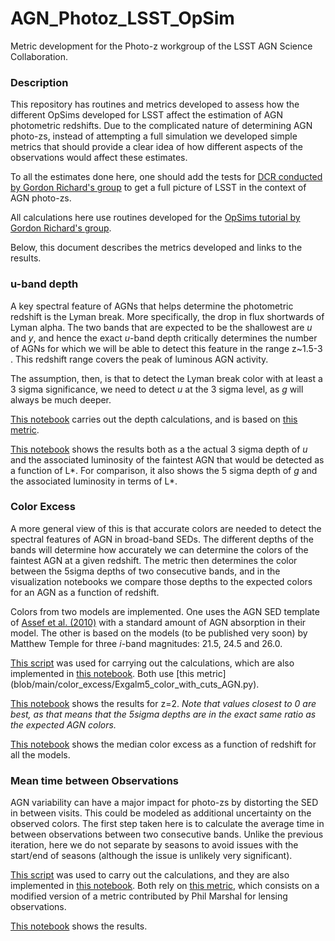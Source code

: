 # AGN_Photoz_LSST_OpSim
Metric development for the Photo-z workgroup of the LSST AGN Science Collaboration.

### Description

This repository has routines and metrics developed to assess how the different OpSims developed for LSST affect the estimation of AGN photometric redshifts. Due to the complicated nature of determining AGN photo-zs, instead of attempting a full simulation we developed simple metrics that should provide a clear idea of how different aspects of the observations would affect these estimates.

To all the estimates done here, one should add the tests for [DCR conducted by Gordon Richard's group](https://github.com/RichardsGroup/LSST_DCR) to get a full picture of LSST in the context of AGN photo-zs.

All calculations here use routines developed for the [OpSims tutorial by Gordon Richard's group](https://github.com/RichardsGroup/LSST_OpSim).

Below, this document describes the metrics developed and links to the results.

### u-band depth

A key spectral feature of AGNs that helps determine the photometric redshift is the Lyman break. More specifically, the drop in flux shortwards of Lyman alpha. The two bands that are expected to be the shallowest are *u* and *y*, and hence the exact *u*-band depth critically determines the number of AGNs for which we will be able to detect this feature in the range z~1.5-3 . This redshift range covers the peak of luminous AGN activity.

The assumption, then, is that to detect the Lyman break color with at least a 3 sigma significance, we need to detect *u* at the 3 sigma level, as *g* will always be much deeper.

[This notebook](blob/main/uband_depth/Lstar_depth_dust.ipynb) carries out the depth calculations, and is based on [this metric](blob/main/uband_depth/ExgalM5_with_cuts_AGN.py).

[This notebook](blob/main/uband_depth/Visualize_Lstar_depth.ipynb) shows the results both as a the actual 3 sigma depth of *u* and the associated luminosity of the faintest AGN that would be detected as a function of L*. For comparison, it also shows the 5 sigma depth of *g* and the associated luminosity in terms of L*.

### Color Excess

A more general view of this is that accurate colors are needed to detect the spectral features of AGN in broad-band SEDs. The different depths of the bands will determine how accurately we can determine the colors of the faintest AGN at a given redshift. The metric then determines the color between the 5sigma depths of two consecutive bands, and in the visualization notebooks we compare those depths to the expected colors for an AGN as a function of redshift.

Colors from two models are implemented. One uses the AGN SED template of [Assef et al. (2010)](https://ui.adsabs.harvard.edu/abs/2010ApJ...713..970A/abstract) with a standard amount of AGN absorption in their model. The other is based on the models (to be published very soon) by Matthew Temple for three *i*-band magnitudes: 21.5, 24.5 and 26.0.

[This script](blob/main/color_excess/script_Color_Excess.py) was used for carrying out the calculations, which are also implemented in [this notebook](blob/main/color_excess/Color_Excess.ipynb). Both use [this metric] (blob/main/color_excess/Exgalm5_color_with_cuts_AGN.py).

[This notebook](blob/main/color_excess/Visualize_Color_Excess.ipynb) shows the results for z=2. *Note that values closest to 0 are best, as that means that the 5sigma depths are in the exact same ratio as the expected AGN colors.*

[This notebook](blob/main/color_excess/Redshift_Color_Excess.ipynb) shows the median color excess as a function of redshift for all the models.

### Mean time between Observations

AGN variability can have a major impact for photo-zs by distorting the SED in between visits. This could be modeled as additional uncertainty on the observed colors. The first step taken here is to calculate the average time in between observations between two consecutive bands. Unlike the previous iteration, here we do not separate by seasons to avoid issues with the start/end of seasons (although the issue is unlikely very significant).

[This script](blob/main/mean_time_between_obs/Script_Mean_Night_Separation.py) was used to carry out the calculations, and they are also implemented in [this notebook](blob/main/mean_time_between_obs/Mean_Night_Separation.ipynb). Both rely on [this metric](blob/main/mean_time_between_obs/MeanNightFilterSeparationMetric.py), which consists on a modified version of a metric contributed by Phil Marshal for lensing observations.

[This notebook](blob/main/mean_time_between_obs/Visualize_Mean_Night_Separation.ipynb) shows the results. 
